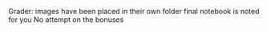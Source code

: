 Grader:
images have been placed in their own folder
final notebook is noted for you
No attempt on the bonuses
